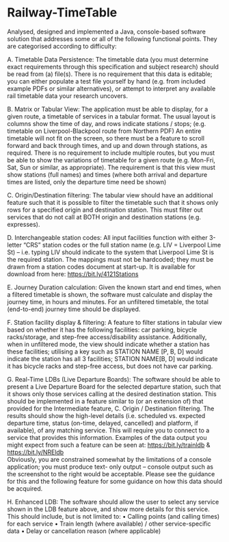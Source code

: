 # Railway-TimeTable

Analysed,  designed  and  implemented  a  Java,  console-based  software  solution  that 
addresses some or all of the following functional points. They are categorised according to difficulty:

A. Timetable Data Persistence: The timetable data (you must determine exact requirements through this 
specification and subject research) should be read from (a) file(s). There is no requirement that this data is 
editable;  you  can  either  populate  a  test  file  yourself  by  hand  (e.g.  from  included  example  PDFs  or  similar 
alternatives), or attempt to interpret any available rail timetable data your research uncovers. 
 
 
B. Matrix or Tabular View: The application must be able to display, 
for  a  given  route,  a  timetable  of  services  in  a  tabular  format.  The 
usual  layout  is  columns  show  the  time  of  day,  and  rows  indicate 
stations  /  stops;  (e.g.  timetable  on  Liverpool-Blackpool  route  from 
Northern PDF) 
An  entire  timetable  will  not  fit  on  the  screen,  so  there  must  be  a 
feature to scroll forward and back through times, and up and down 
through  stations,  as  required.  There  is  no  requirement  to  include 
multiple  routes,  but  you  must  be  able  to  show  the  variations  of 
timetable  for  a  given  route  (e.g.  Mon-Fri,  Sat,  Sun  or  similar,  as 
appropriate). The requirement is that this view must show stations 
(full names) and times (where both arrival and departure times are listed, 
only the departure time need be shown)


C. Origin/Destination filtering: The tabular view should have an additional feature such that it is possible 
to filter the timetable such that it shows only rows for a specified origin and destination station. This must 
filter out services that do not call at BOTH origin and destination stations (e.g. expresses). 
 

D. Interchangeable station codes: All input facilities function with either 3-letter “CRS” station codes or 
the full station name (e.g. LIV = Liverpool Lime St) – i.e. typing LIV should indicate to the system that Liverpool 
Lime St is the required station. The mappings must not be hardcoded; they must be drawn from a station codes 
document at start-up. It is available for download from here: https://bit.ly/4121Stations


E. Journey Duration calculation: Given the known start and end times, when a filtered timetable is shown, 
the software must calculate and display the journey time, in hours and minutes. For an unfiltered timetable, 
the total (end-to-end) journey time should be displayed. 

 
F. Station facility display & filtering: A feature to filter stations in tabular view based on whether it has the 
following facilities: car parking, bicycle racks/storage, and step-free access/disability assistance. Additionally, 
when in unfiltered mode, the view should indicate whether a station has these facilities; utilising a key such as 
STATION NAME [P, B, D] would indicate the station has all 3 facilities; STATION NAME[B, D] would indicate 
it has bicycle racks and step-free access, but does not have car parking. 


G. Real-Time LDBs (Live Departure Boards): The software should be 
able to present a Live Departure Board for the selected departure station, 
such that it shows only those services calling at the desired destination 
station. This should be implemented in a feature similar to (or an extension 
of)  that  provided  for  the  Intermediate  feature,  C.  Origin  /  Destination 
filtering.  The  results  should  show  the  high-level  details  (i.e.  scheduled  vs. 
expected departure time, status (on-time, delayed, cancelled) and platform, if 
available), of any matching service. This will require you to connect to a 
service that provides this information. Examples of the data output you might expect from such a feature can 
be seen at: https://bit.ly/trainldb & https://bit.ly/NREldb  
Obviously, you are constrained somewhat by the limitations of a console application; you must produce text-
only output – console output such as the screenshot to the right would be 
acceptable.  Please  see  the  guidance  for  this  and  the  following  feature  for  some 
guidance on how this data should be acquired. 
 
H. Enhanced LDB: The software should allow the user to select any service shown in the LDB feature above, 
and show more details for this service. This should include, but is not limited to: 
• Calling points (and calling times) for each service 
• Train length (where available) / other service-specific data 
• Delay or cancellation reason (where applicable) 
